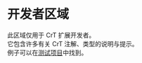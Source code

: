 # 开发者区域

此区域仅用于 CrT 扩展开发者。  
它包含许多有关 CrT 注解、类型的说明与提示。  
例子可以在[测试项目](https://github.com/jaredlll08/CraftTweaker/tree/1.12/CraftTweaker2-MC1120-Tests)中找到。